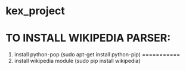 kex_project
===========
TO INSTALL WIKIPEDIA PARSER:
===========
1. install python-pop (sudo apt-get install python-pip)
===========
2. install wikipedia module (sudo pip install wikipedia)
